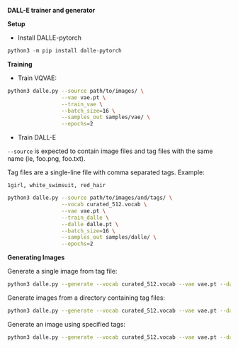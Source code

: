 **DALL-E trainer and generator**

**Setup**

- Install DALLE-pytorch
```python
python3 -m pip install dalle-pytorch
```

**Training**

- Train VQVAE:

```bash
python3 dalle.py --source path/to/images/ \
				 --vae vae.pt \
				 --train_vae \
				 --batch_size=16 \
				 --samples_out samples/vae/ \
				 --epochs=2
```

- Train DALL-E

`--source` is expected to contain image files and tag files with the same name (ie, foo.png, foo.txt).

Tag files are a single-line file with comma separated tags.  Example:
```
1girl, white_swimsuit, red_hair
```

```bash
python3 dalle.py --source path/to/images/and/tags/ \
				 --vocab curated_512.vocab \
				 --vae vae.pt \
				 --train_dalle \
				 --dalle dalle.pt \
				 --batch_size=16 \
				 --samples_out samples/dalle/ \
				 --epochs=2
```

**Generating Images**

Generate a single image from tag file:

```bash
python3 dalle.py --generate --vocab curated_512.vocab --vae vae.pt --dalle dalle.pt --source my_tag.txt --output results/my_image.png
```

Generate images from a directory containing tag files:

```bash
python3 dalle.py --generate --vocab curated_512.vocab --vae vae.pt --dalle dalle.pt --source my/tags/ --output results
```

Generate an image using specified tags:

```bash
python3 dalle.py --generate --vocab curated_512.vocab --vae vae.pt --dalle dalle.pt --tags="1girl, white_swimsuit, red_hair" --output samples/my_image.png
```

